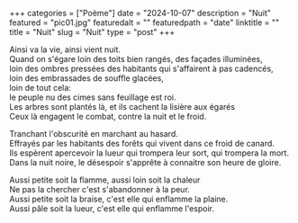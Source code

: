 +++
categories = ["Poème"]
date = "2024-10-07"
description = "Nuit"
featured = "pic01.jpg"
featuredalt = ""
featuredpath = "date"
linktitle = ""
title = "Nuit"
slug = "Nuit"
type = "post"
+++

Ainsi va la vie, ainsi vient nuit.  
Quand on s'égare loin des toits bien rangés, des façades illuminées,  
loin des ombres pressées des habitants qui s'affairent à pas cadencés,  
loin des embrassades de souffle glacées,  
loin de tout cela:  
le peuple nu des cimes sans feuillage est roi.  
Les arbres sont plantés là, et ils cachent la lisière aux égarés  
Ceux là engagent le combat, contre la nuit et le froid.  

Tranchant l'obscurité en marchant au hasard.  
Effrayés par les habitants des forêts qui vivent dans ce froid de canard.  
Ils espèrent apercevoir la lueur qui trompera leur sort, qui trompera la mort.  
Dans la nuit noire, le désespoir s'apprête à connaitre son heure de gloire.  

Aussi petite soit la flamme, aussi loin soit la chaleur  
Ne pas la chercher c'est s'abandonner  à la peur.  
Aussi petite soit la braise, c'est elle qui enflamme la plaine.  
Aussi pâle soit la lueur, c'est elle qui enflamme l'espoir.
